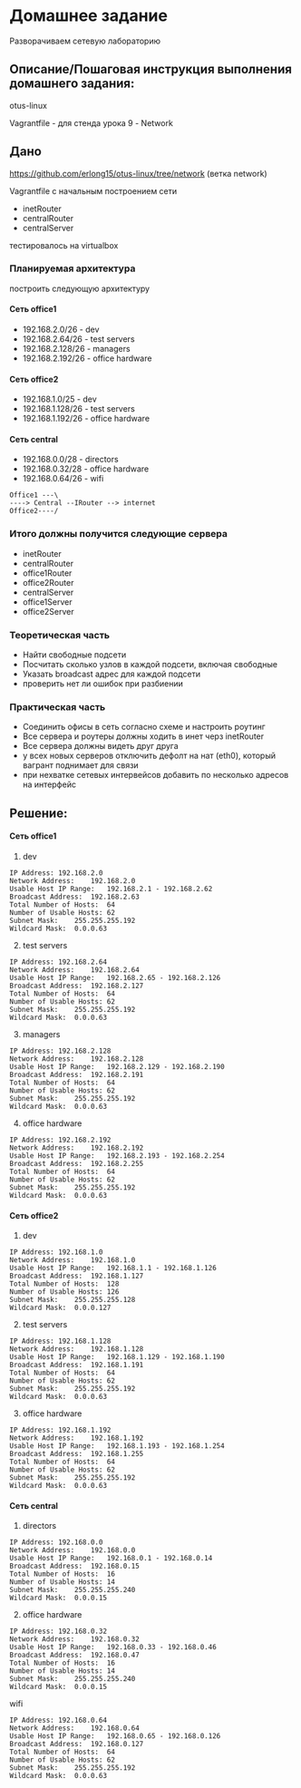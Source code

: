 # Домашнее задание

Разворачиваем сетевую лабораторию

## Описание/Пошаговая инструкция выполнения домашнего задания:

otus-linux

Vagrantfile - для стенда урока 9 - Network

## Дано

https://github.com/erlong15/otus-linux/tree/network (ветка network)

Vagrantfile с начальным построением сети

* inetRouter
* centralRouter
* centralServer

тестировалось на virtualbox

### Планируемая архитектура

построить следующую архитектуру

#### Сеть office1
* 192.168.2.0/26 - dev
* 192.168.2.64/26 - test servers
* 192.168.2.128/26 - managers
* 192.168.2.192/26 - office hardware
#### Сеть office2
* 192.168.1.0/25 - dev
* 192.168.1.128/26 - test servers
* 192.168.1.192/26 - office hardware
#### Сеть central
* 192.168.0.0/28 - directors
* 192.168.0.32/28 - office hardware
* 192.168.0.64/26 - wifi
```
Office1 ---\
----> Central --IRouter --> internet
Office2----/
```
### Итого должны получится следующие сервера
* inetRouter
* centralRouter
* office1Router
* office2Router
* centralServer
* office1Server
* office2Server

### Теоретическая часть
* Найти свободные подсети
* Посчитать сколько узлов в каждой подсети, включая свободные
* Указать broadcast адрес для каждой подсети
* проверить нет ли ошибок при разбиении

### Практическая часть
* Соединить офисы в сеть согласно схеме и настроить роутинг
* Все сервера и роутеры должны ходить в инет черз inetRouter
* Все сервера должны видеть друг друга
* у всех новых серверов отключить дефолт на нат (eth0), который вагрант поднимает для связи
* при нехватке сетевых интервейсов добавить по несколько адресов на интерфейс

## Решение:

#### Сеть office1

1. dev
```
IP Address:	192.168.2.0
Network Address:	192.168.2.0
Usable Host IP Range:	192.168.2.1 - 192.168.2.62
Broadcast Address:	192.168.2.63
Total Number of Hosts:	64
Number of Usable Hosts:	62
Subnet Mask:	255.255.255.192
Wildcard Mask:	0.0.0.63
```
2. test servers
```
IP Address:	192.168.2.64
Network Address:	192.168.2.64
Usable Host IP Range:	192.168.2.65 - 192.168.2.126
Broadcast Address:	192.168.2.127
Total Number of Hosts:	64
Number of Usable Hosts:	62
Subnet Mask:	255.255.255.192
Wildcard Mask:	0.0.0.63
```
3. managers
```
IP Address:	192.168.2.128
Network Address:	192.168.2.128
Usable Host IP Range:	192.168.2.129 - 192.168.2.190
Broadcast Address:	192.168.2.191
Total Number of Hosts:	64
Number of Usable Hosts:	62
Subnet Mask:	255.255.255.192
Wildcard Mask:	0.0.0.63
```
4. office hardware
```
IP Address:	192.168.2.192
Network Address:	192.168.2.192
Usable Host IP Range:	192.168.2.193 - 192.168.2.254
Broadcast Address:	192.168.2.255
Total Number of Hosts:	64
Number of Usable Hosts:	62
Subnet Mask:	255.255.255.192
Wildcard Mask:	0.0.0.63
```
#### Сеть office2
1. dev
```
IP Address:	192.168.1.0
Network Address:	192.168.1.0
Usable Host IP Range:	192.168.1.1 - 192.168.1.126
Broadcast Address:	192.168.1.127
Total Number of Hosts:	128
Number of Usable Hosts:	126
Subnet Mask:	255.255.255.128
Wildcard Mask:	0.0.0.127
```
2. test servers
```
IP Address:	192.168.1.128
Network Address:	192.168.1.128
Usable Host IP Range:	192.168.1.129 - 192.168.1.190
Broadcast Address:	192.168.1.191
Total Number of Hosts:	64
Number of Usable Hosts:	62
Subnet Mask:	255.255.255.192
Wildcard Mask:	0.0.0.63
```
3. office hardware
```
IP Address:	192.168.1.192
Network Address:	192.168.1.192
Usable Host IP Range:	192.168.1.193 - 192.168.1.254
Broadcast Address:	192.168.1.255
Total Number of Hosts:	64
Number of Usable Hosts:	62
Subnet Mask:	255.255.255.192
Wildcard Mask:	0.0.0.63
```
#### Сеть central
1. directors
```
IP Address:	192.168.0.0
Network Address:	192.168.0.0
Usable Host IP Range:	192.168.0.1 - 192.168.0.14
Broadcast Address:	192.168.0.15
Total Number of Hosts:	16
Number of Usable Hosts:	14
Subnet Mask:	255.255.255.240
Wildcard Mask:	0.0.0.15
```
2. office hardware
```
IP Address:	192.168.0.32
Network Address:	192.168.0.32
Usable Host IP Range:	192.168.0.33 - 192.168.0.46
Broadcast Address:	192.168.0.47
Total Number of Hosts:	16
Number of Usable Hosts:	14
Subnet Mask:	255.255.255.240
Wildcard Mask:	0.0.0.15
```
wifi
```
IP Address:	192.168.0.64
Network Address:	192.168.0.64
Usable Host IP Range:	192.168.0.65 - 192.168.0.126
Broadcast Address:	192.168.0.127
Total Number of Hosts:	64
Number of Usable Hosts:	62
Subnet Mask:	255.255.255.192
Wildcard Mask:	0.0.0.63
```
